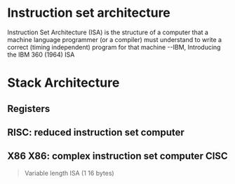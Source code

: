 # Instruction set architecture

Instruction Set Architecture (ISA) is the structure of a computer that a machine language programmer (or a compiler) must understand to write a correct (timing independent) program for that machine
																										--IBM, Introducing the IBM 360 (1964) ISA

# Stack Architecture 

## Registers 


## RISC: reduced instruction set computer

## X86 X86: complex instruction set computer CISC

>Variable length ISA (1 16 bytes)

